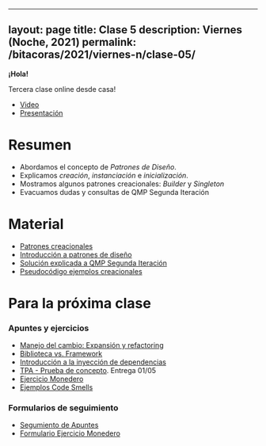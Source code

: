 



---
layout: page
title: Clase 5
description: Viernes (Noche, 2021)
permalink: /bitacoras/2021/viernes-n/clase-05/
---
**¡Hola!**

Tercera clase online desde casa!

- [Video](https://us02web.zoom.us/rec/share/wPFbE6nz6VpJWNaXs3_ZZqsZEaPcaaa80ylM__YJnU5fCHHUARNfRpGqL-hbCvrw?startTime=1587765530000)
- [Presentación](https://docs.google.com/presentation/d/1U2MrpF9P44aZi1H4BhrvSzdbdJq6I2laEaDa055sFDo/edit#slide=id.g838dcce884_0_98)


# Resumen

- Abordamos el concepto de _Patrones de Diseño_.
- Explicamos _creación_, _instanciación_ e _inicialización_.
- Mostramos algunos patrones creacionales: _Builder_ y _Singleton_
- Evacuamos dudas y consultas de QMP Segunda Iteración

# Material

- [Patrones creacionales](https://docs.google.com/document/d/193WbUewu9RvK8Nv9orpxSoXeVA3R5Az1uYHhg8NRMtQ/edit?usp=sharing)
- [Introducción a patrones de diseño](https://docs.google.com/document/d/1uXPhuAKXa4wzcIhriFfnI53aB311jOZtcKfTDuiKQ8Y/edit?usp=sharing)
- [Solución explicada a QMP Segunda Iteración](https://docs.google.com/document/d/1NeSJWVvj5JlEZo89kh99lO22X7GCJsPETSuNfw6cVeM/edit)
- [Pseudocódigo ejemplos creacionales](https://github.com/dds-utn/ejemplos-creacionales)

# Para la próxima clase

### Apuntes y ejercicios
- [Manejo del cambio: Expansión y refactoring](https://docs.google.com/document/d/1cAje0qwy3Cus_ob0r-tatbcT01sDFeLt3MmSVmLeSxk/edit?usp=sharing)
- [Biblioteca vs. Framework](https://docs.google.com/document/d/1D_MCoh4J8kL1MAKNlbDgAMu2nYxri-81nZBYOPFWnO0/edit#heading=h.6ab0fffv8tld)
- [Introducción a la inyección de dependencias](https://docs.google.com/document/d/1GsW-hVF0XR76KunDILqkltyE1KIBvj3ldCCkyStjne0/edit?usp=sharing)
- [TPA - Prueba de concepto](https://docs.google.com/document/d/1cSmA-JwmtXvOe2sbeQK5ycL3pl3vhXhpDhbABNvd--o/edit?usp=sharing). Entrega 01/05
- [Ejercicio Monedero](https://github.com/dds-utn/dds-monedero-java8)
- [Ejemplos Code Smells ](https://docs.google.com/document/d/1N-ZFQqcmge7TozZ1zOcW1tbFrn9IFEJm91X8MFGysik/edit?usp=sharing)


### Formularios de seguimiento
- [Segumiento de Apuntes](https://forms.gle/W7NyfphtFNFbTgvg8)
- [Formulario Ejercicio Monedero](https://forms.gle/BDVkq6o15yb3gjqv8)

